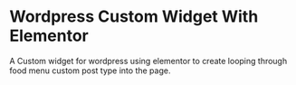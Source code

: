 # Wordpress Custom Widget With Elementor
A Custom widget for wordpress using elementor to create looping through food menu custom post type into the page.
